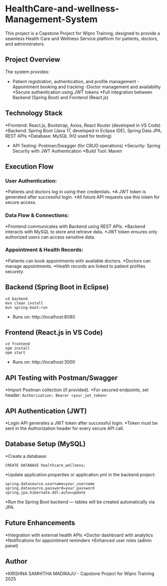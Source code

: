 # HealthCare-and-wellness-Management-System


This project is a Capstone Project for Wipro Training, designed to provide a seamless Health Care and Wellness Service platform for patients, doctors, and administrators.

## Project Overview

The system provides:

* Patient registration, authentication, and profile management
-Appointment booking and tracking
-Doctor management and availability
*Secure authentication using JWT tokens
*Full integration between Backend (Spring Boot) and Frontend (React.js)

## Technology Stack

*Frontend: React.js, Bootstrap, Axios, React Router (developed in VS Code)
*Backend: Spring Boot (Java 17, developed in Eclipse IDE), Spring Data JPA, REST APIs
*Database: MySQL (H2 used for testing)
* API Testing: Postman/Swagger (for CRUD operations)
*Security: Spring Security with JWT Authentication
*Build Tool: Maven


## Execution Flow
### User Authentication:

*Patients and doctors log in using their credentials.
*A JWT token is generated after successful login.
*All future API requests use this token for secure access.

### Data Flow & Connections:

*Frontend communicates with Backend using REST APIs.
*Backend interacts with MySQL to store and retrieve data.
*JWT token ensures only authorized users can access sensitive data.

### Appointment & Health Records:

*Patients can book appointments with available doctors.
*Doctors can manage appointments.
*Health records are linked to patient profiles securely.

 ## Backend (Spring Boot in Eclipse)
```
cd backend
mvn clean install
mvn spring-boot:run
```
* Runs on: http://localhost:8080

 ## Frontend (React.js in VS Code)
```
cd frontend
npm install
npm start
```
 * Runs on: http://localhost:3000 

  ## API Testing with Postman/Swagger
*Import Postman collection (if provided).
*For secured endpoints, set header:
```Authorization: Bearer <your_jwt_token>```

## API Authentication (JWT)

*Login API generates a JWT token after successful login.
*Token must be sent in the Authorization header for every secure API call.

## Database Setup (MySQL)
*Create a database:


```CREATE DATABASE healthcare_wellness;```

*Update application.properties or application.yml in the backend project:

```spring.datasource.url=jdbc:mysql://localhost:3306/healthcare_wellness
spring.datasource.username=your_username
spring.datasource.password=your_password
spring.jpa.hibernate.ddl-auto=update
```

*Run the Spring Boot backend — tables will be created automatically via JPA.

## Future Enhancements

*Integration with external health APIs
*Doctor dashboard with analytics
*Notifications for appointment reminders
*Enhanced user roles (admin panel)

## Author
*KRISHNA SAMHITHA MADIRAJU`-
Capstone Project for Wipro Training 2025
